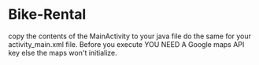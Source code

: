 # Bike-Rental
copy the contents of the MainActivity to your java file 
do the same for your activity_main.xml file.
Before you execute YOU NEED A Google maps API key else the maps won't initialize.

